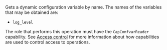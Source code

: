 Gets a dynamic configuration variable by name. The names of the variables that may be obtained are:

- `log_level`

The role that performs this operation must have the `CapConfvarReader` capability.
See [Access control](/data-security/identity-and-access-management#access-control) for more information about how
capabilities are used to control access to operations.